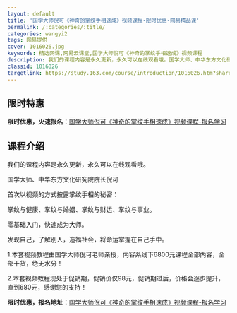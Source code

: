 ```yaml
---
layout: default
title: '国学大师倪可《神奇的掌纹手相速成》视频课程-限时优惠-网易精品课'
permalink: /:categories/:title/
categories: wangyi2
tags: 网易提供
cover: 1016026.jpg
keywords: 精选网课,网易云课堂,国学大师倪可《神奇的掌纹手相速成》视频课程
description: 我们的课程内容是永久更新，永久可以在线观看哦。国学大师、中华东方文化研究院院长倪可首次以视频的方式披露掌纹手相的秘密：掌
classid: 1016026
targetlink: https://study.163.com/course/introduction/1016026.htm?share=1&shareId=1025206652&utm_campaign=share&utm_medium=iphoneShare&utm_source=&utm_u=1025206652
---
```


## 限时特惠

**限时优惠，火速报名**：[国学大师倪可《神奇的掌纹手相速成》视频课程-报名学习](https://study.163.com/course/introduction/1016026.htm?share=1&shareId=1025206652&utm_campaign=share&utm_medium=iphoneShare&utm_source=&utm_u=1025206652)

## 课程介绍

我们的课程内容是永久更新，永久可以在线观看哦。

国学大师、中华东方文化研究院院长倪可 

首次以视频的方式披露掌纹手相的秘密： 

掌纹与健康、掌纹与婚姻、掌纹与财运、掌纹与事业。 

零基础入门，快速成为大师。 

发现自己，了解别人，造福社会，将命运掌握在自己手中。 

1.本套视频教程由国学大师倪可老师亲授，内容系线下6800元课程全部内容，全部干货，绝无水分！

2.本套视频教程现处于促销期，促销价仅98元，促销期过后，价格会逐步提升，直到680元，感谢您的支持！

**限时优惠，报名地址**：[国学大师倪可《神奇的掌纹手相速成》视频课程-报名学习](https://study.163.com/course/introduction/1016026.htm?share=1&shareId=1025206652&utm_campaign=share&utm_medium=iphoneShare&utm_source=&utm_u=1025206652)

